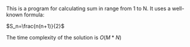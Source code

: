 This is a program for calculating sum in range from 1 to N. It uses a well-known formula:

$S_n=\frac{n(n+1)}{2}$

The time complexity of the solution is $O(M*N)$
